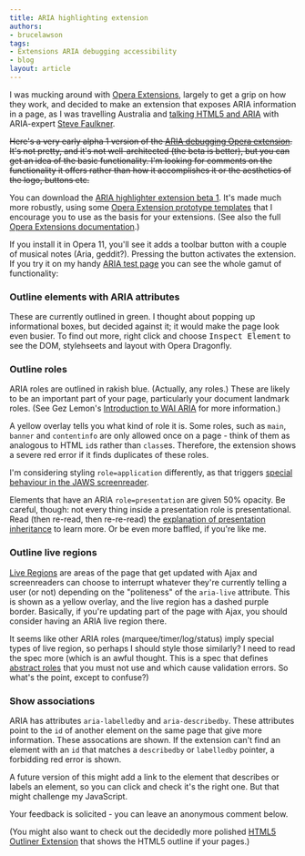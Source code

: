 ```yaml
---
title: ARIA highlighting extension
authors:
- brucelawson
tags:
- Extensions ARIA debugging accessibility
- blog
layout: article
---
```

<p>I was mucking around with  <a href="http://dev.opera.com/articles/extensions/">Opera Extensions</a>, largely to get a grip on how they work, and decided to make an extension that exposes ARIA information in a page, as I was travelling Australia and <a href="http://wipa.org.au/html5/">talking HTML5 and ARIA</a> with ARIA-expert <a href="http://www.paciellogroup.com/blog/">Steve Faulkner</a>.</p>

<p><del>Here&#39;s a very early alpha 1 version of the <a href="http://people.opera.com/brucel/dev/oex/aria-alpha1.oex">ARIA debugging Opera extension</a>. It&#39;s not pretty, and it&#39;s not well-architected (the beta is better), but you can get an idea of the basic functionality. I&#39;m looking for comments on the functionality it offers rather than how it accomplishes it or the aesthetics of the logo, buttons etc.</del></p>

<p>You can download the <a href="http://people.opera.com/brucel/dev/oex/aria-outliner-b1.oex">ARIA highlighter extension beta 1</a>. It&#39;s made much more robustly, using some <a href="http://dev.opera.com/articles/view/opera-extensions-prototypes-modifying-css/">Opera Extension prototype templates</a> that I encourage you to use as the basis for your extensions. (See also the full <a href="http://dev.opera.com/articles/view/opera-extensions-quick-documentation-overview/">Opera Extensions documentation</a>.)

<p>If you install it in Opera 11, you&#39;ll see it adds a toolbar button with a couple of musical notes (Aria, geddit?). Pressing the button activates the extension. If you try it on my handy <a href="http://people.opera.com/brucel/articles/aria-testpage.html">ARIA test page</a> you can see the whole gamut of functionality:
</p>
<h3>Outline elements with ARIA attributes</h3>

<p>These are currently outlined in green. I thought about popping up informational boxes, but decided against it; it would make the page look even busier. To find out more, right click and choose <kbd>Inspect Element</kbd> to see the DOM, stylehseets and layout with Opera Dragonfly.
</p>
<h3>Outline roles</h3>
<p>ARIA roles are outlined in rakish blue. (Actually, any roles.) These are likely to be an important part of your page, particularly your document landmark roles. (See Gez Lemon&#39;s <a href="http://dev.opera.com/articles/view/introduction-to-wai-aria/">Introduction to WAI ARIA</a> for more information.)</p>

<p>A yellow overlay tells you what kind of role it is. Some roles, such as <code>main</code>, <code>banner</code> and  <code>contentinfo</code> are only allowed once on a page - think of them as analogous to HTML <code>id</code>s rather than <code>class</code>es. Therefore, the extension shows a severe red error if it finds duplicates of these roles.
</p>
<p>I&#39;m considering styling <code>role=application</code> differently, as that triggers <a href="http://www.paciellogroup.com/blog/?p=692">special behaviour in the JAWS screenreader</a>.</p>
<p>Elements that have an ARIA <code>role=presentation</code> are given 50% opacity. Be careful, though: not every thing inside a presentation role is presentational. Read (then re-read, then re-re-read) the <a href="http://www.w3.org/TR/wai-aria/roles#presentation">explanation of presentation inheritance</a> to learn more. Or be even more baffled, if you&#39;re like me.</p>
<h3>Outline live regions</h3>
<p><a href="http://www.w3.org/WAI/PF/aria/states_and_properties#aria-live">Live Regions</a> are areas of the page that get updated with Ajax and screenreaders can choose to interrupt whatever they&#39;re currently telling a user (or not) depending on the &quot;politeness&quot; of the <code>aria-live</code> attribute. This is shown as a yellow overlay, and the live region has a dashed purple border.  Basically, if you&#39;re updating part of the page with Ajax, you should consider having an ARIA live region there.
</p>
<p>It seems like other ARIA roles (marquee/timer/log/status) imply special types of live region, so perhaps I should style those similarly? I need to read the spec more (which is an awful thought. This is a spec that defines <a href="http://www.w3.org/TR/2009/WD-wai-aria-20091215/roles">abstract roles</a> that you must not use and which cause validation errors. So what&#39;s the point, except to confuse?)

<h3>Show associations</h3>
<p>ARIA has attributes <code>aria-labelledby</code> and <code>aria-describedby</code>. These attributes point to the <code>id</code> of another element  on the same page that give more information. These assocations are shown. If the  extension can&#39;t find an element with an <code>id</code> that matches a <code>describedby</code> or <code>labelledby</code> pointer, a forbidding red error is shown.</p>

<p>A future version of this might add a link to the element that describes or labels an element, so you can click and check it&#39;s the right one. But that might challenge my JavaScript.</p>
<p>Your feedback is solicited - you can leave an anonymous comment below.<p>

<p>(You might also want to check out the decidedly more polished <a href="https://addons.opera.com/addons/extensions/details/html5-outliner/1.0/?display=en">HTML5 Outliner Extension</a> that shows the HTML5 outline if your pages.)</p></p></p></p></p>
